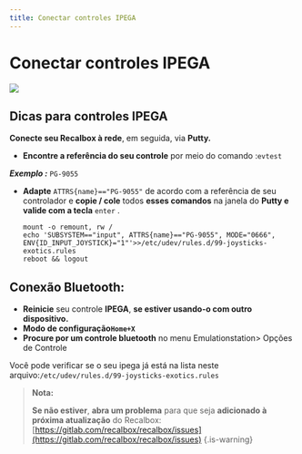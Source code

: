 ```yaml
---
title: Conectar controles IPEGA
---
```


# Conectar controles IPEGA

![](https://gblobscdn.gitbook.com/assets%2F-LdKTX4ollh_G72-pO8z%2F-Ll99c7r4LdpvjDZhjVL%2F-Ll99fj3K7qBiFjXbCZ5%2Fimage.png?alt=media&token=1b3dd4fb-8b27-4152-82b6-76ec0b8b6f27)

## Dicas para controles IPEGA​ <a id="dicas-para-controles-ipega"></a>

**Conecte seu Recalbox à rede**, em seguida, via **Putty.**

* **Encontre a referência do seu controle** por meio do comando :`evtest`

_**Exemplo :**_ `PG-9055`

* **Adapte** `ATTRS{name}=="PG-9055"` de acordo com a referência de seu controlador e **copie / cole** todos **esses comandos** na janela do **Putty e valide com a tecla** `enter` .

  ```text
  mount -o remount, rw /
  echo 'SUBSYSTEM=="input", ATTRS{name}=="PG-9055", MODE="0666", ENV{ID_INPUT_JOYSTICK}="1"'>>/etc/udev/rules.d/99-joysticks-exotics.rules
  reboot && logout
  ```

## Conexão Bluetooth:​ <a id="conexao-bluetooth"></a>

* **Reinicie** seu controle **IPEGA**, **se estiver usando-o com outro dispositivo.**
* **Modo de configuração`Home+X`**
* **Procure por um controle bluetooth** no menu Emulationstation&gt; Opções de Controle

Você pode verificar se o seu ipega já está na lista neste arquivo:`/etc/udev/rules.d/99-joysticks-exotics.rules`


>**Nota:**
>
>**Se não estiver**, **abra um problema** para que seja **adicionado à próxima atualização** do Recalbox:  
>[https://gitlab.com/recalbox/recalbox/issues](https://gitlab.com/recalbox/recalbox/issues)
{.is-warning}

